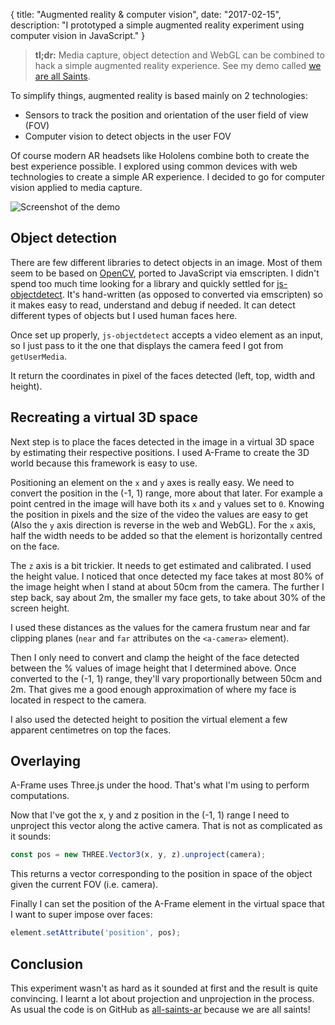 {
  title: "Augmented reality & computer vision",
  date: "2017-02-15",
  description: "I prototyped a simple augmented reality experiment using computer vision in JavaScript."
}

> **tl;dr:** Media capture, object detection and WebGL can be combined to hack a simple augmented reality experience. See my demo called [we are all Saints](https://gmarty.github.io/all-saints-ar/).

To simplify things, augmented reality is based mainly on 2 technologies:

* Sensors to track the position and orientation of the user field of view (FOV)
* Computer vision to detect objects in the user FOV

Of course modern AR headsets like Hololens combine both to create the best experience possible. I explored using common devices with web technologies to create a simple AR experience. I decided to go for computer vision applied to media capture.

![Screenshot of the demo](https://raw.githubusercontent.com/gmarty/all-saints-ar/gh-pages/demo.jpg)

## Object detection

There are few different libraries to detect objects in an image. Most of them seem to be based on [OpenCV](https://en.wikipedia.org/wiki/OpenCV), ported to JavaScript via emscripten.
I didn't spend too much time looking for a library and quickly settled for [js-objectdetect](https://github.com/mtschirs/js-objectdetect). It's hand-written (as opposed to converted via emscripten) so it makes easy to read, understand and debug if needed. It can detect different types of objects but I used human faces here.

Once set up properly, `js-objectdetect` accepts a video element as an input, so I just pass to it the one that displays the camera feed I got from `getUserMedia`.

It return the coordinates in pixel of the faces detected (left, top, width and height).

## Recreating a virtual 3D space

Next step is to place the faces detected in the image in a virtual 3D space by estimating their respective positions. I used A-Frame to create the 3D world because this framework is easy to use.

Positioning an element on the `x` and `y` axes is really easy. We need to convert the position in the (-1, 1) range, more about that later. For example a point centred in the image will have both its `x` and `y` values set to `0`. Knowing the position in pixels and the size of the video the values are easy to get (Also the `y` axis direction is reverse in the web and WebGL). For the `x` axis, half the width needs to be added so that the element is horizontally centred on the face.

The `z` axis is a bit trickier. It needs to get estimated and calibrated. I used the height value. I noticed that once detected my face takes at most 80% of the image height when I stand at about 50cm from the camera. The further I step back, say about 2m, the smaller my face gets, to take about 30% of the screen height.

I used these distances as the values for the camera frustum near and far clipping planes (`near` and `far` attributes on the `<a-camera>` element).

Then I only need to convert and clamp the height of the face detected between the % values of image height that I determined above. Once converted to the (-1, 1) range, they'll vary proportionally between 50cm and 2m. That gives me a good enough approximation of where my face is located in respect to the camera.

I also used the detected height to position the virtual element a few apparent centimetres on top the faces.

## Overlaying

 A-Frame uses Three.js under the hood. That's what I'm using to perform computations.

Now that I've got the x, y and z position in the (-1, 1) range I need to unproject this vector along the active camera. That is not as complicated as it sounds:

```javascript
const pos = new THREE.Vector3(x, y, z).unproject(camera);
```

This returns a vector corresponding to the position in space of the object given the current FOV (i.e. camera).

Finally I can set the position of the A-Frame element in the virtual space that I want to super impose over faces:

```javascript
element.setAttribute('position', pos);
```

## Conclusion

This experiment wasn't as hard as it sounded at first and the result is quite convincing. I learnt a lot about projection and unprojection in the process. As usual the code is on GitHub as [all-saints-ar](https://github.com/gmarty/all-saints-ar) because we are all saints!
